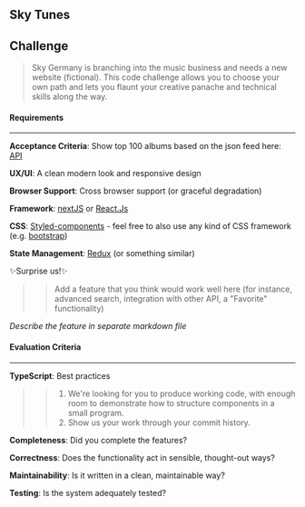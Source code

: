 ## Sky Tunes

## Challenge
> Sky Germany is branching into the music business and needs a new website (fictional).
> This code challenge allows you to choose your own path and lets you flaunt your creative panache and technical skills along the way.


#### Requirements
------------

**Acceptance Criteria**: Show top 100 albums based on the json feed here: [API](https://itunes.apple.com/us/rss/topalbums/limit=100/json)

**UX/UI**: A clean modern look and responsive design

**Browser Support**: Cross browser support (or graceful degradation)

**Framework**: [nextJS](https://nextjs.org/docs/getting-started) or [React.Js](https://reactjs.org/docs/getting-started.html)

**CSS**: [Styled-components](https://styled-components.com/docs) - feel free to also use any kind of CSS framework (e.g. [bootstrap](https://getbootstrap.com/docs/5.0/getting-started/introduction/))

**State Management**: [Redux](https://redux.js.org/usage/usage-with-typescript) (or something similar)

✨Surprise us!✨

> > Add a feature that you think would work well here (for instance, advanced search, integration with other API, a "Favorite" functionality)

*Describe the feature in separate markdown file*

#### Evaluation Criteria

------------


**TypeScript**: Best practices

> > 1. We're looking for you to produce working code, with enough room to demonstrate how to structure components in a small program.  
> > 1. Show us your work through your commit history.

**Completeness**: Did you complete the features?

**Correctness**: Does the functionality act in sensible, thought-out ways?

**Maintainability**: Is it written in a clean, maintainable way?

**Testing**: Is the system adequately tested?
